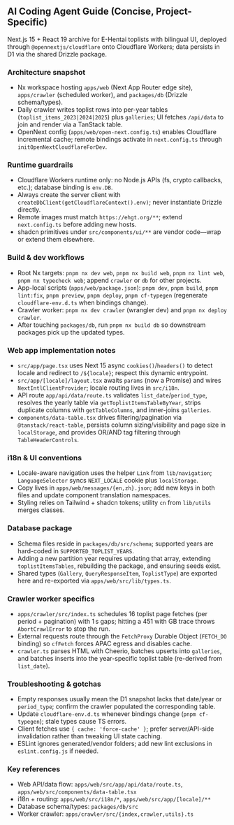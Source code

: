 ## AI Coding Agent Guide (Concise, Project-Specific)

Next.js 15 + React 19 archive for E-Hentai toplists with bilingual UI, deployed through `@opennextjs/cloudflare` onto Cloudflare Workers; data persists in D1 via the shared Drizzle package.
### Architecture snapshot
- Nx workspace hosting `apps/web` (Next App Router edge site), `apps/crawler` (scheduled worker), and `packages/db` (Drizzle schema/types).
- Daily crawler writes toplist rows into per-year tables (`toplist_items_2023|2024|2025`) plus `galleries`; UI fetches `/api/data` to join and render via a TanStack table.
- OpenNext config (`apps/web/open-next.config.ts`) enables Cloudflare incremental cache; remote bindings activate in `next.config.ts` through `initOpenNextCloudflareForDev`.
### Runtime guardrails
- Cloudflare Workers runtime only: no Node.js APIs (fs, crypto callbacks, etc.); database binding is `env.DB`.
- Always create the server client with `createDbClient(getCloudflareContext().env)`; never instantiate Drizzle directly.
- Remote images must match `https://ehgt.org/**`; extend `next.config.ts` before adding new hosts.
- shadcn primitives under `src/components/ui/**` are vendor code—wrap or extend them elsewhere.
### Build & dev workflows
- Root Nx targets: `pnpm nx dev web`, `pnpm nx build web`, `pnpm nx lint web`, `pnpm nx typecheck web`; append `crawler` or `db` for other projects.
- App-local scripts (`apps/web/package.json`): `pnpm dev`, `pnpm build`, `pnpm lint:fix`, `pnpm preview`, `pnpm deploy`, `pnpm cf-typegen` (regenerate `cloudflare-env.d.ts` when bindings change).
- Crawler worker: `pnpm nx dev crawler` (wrangler dev) and `pnpm nx deploy crawler`.
- After touching `packages/db`, run `pnpm nx build db` so downstream packages pick up the updated types.
### Web app implementation notes
- `src/app/page.tsx` uses Next 15 async `cookies()`/`headers()` to detect locale and redirect to `/${locale}`; respect this dynamic entrypoint.
- `src/app/[locale]/layout.tsx` awaits `params` (now a Promise) and wires `NextIntlClientProvider`; locale routing lives in `src/i18n`.
- API route `app/api/data/route.ts` validates `list_date`/`period_type`, resolves the yearly table via `getToplistItemsTableByYear`, strips duplicate columns with `getTableColumns`, and inner-joins `galleries`.
- `components/data-table.tsx` drives filtering/pagination via `@tanstack/react-table`, persists column sizing/visibility and page size in `localStorage`, and provides OR/AND tag filtering through `TableHeaderControls`.
### i18n & UI conventions
- Locale-aware navigation uses the helper `Link` from `lib/navigation`; `LanguageSelector` syncs `NEXT_LOCALE` cookie plus `localStorage`.
- Copy lives in `apps/web/messages/{en,zh}.json`; add new keys in both files and update component translation namespaces.
- Styling relies on Tailwind + shadcn tokens; utility `cn` from `lib/utils` merges classes.
### Database package
- Schema files reside in `packages/db/src/schema`; supported years are hard-coded in `SUPPORTED_TOPLIST_YEARS`.
- Adding a new partition year requires updating that array, extending `toplistItemsTables`, rebuilding the package, and ensuring seeds exist.
- Shared types (`Gallery`, `QueryResponseItem`, `ToplistType`) are exported here and re-exported via `apps/web/src/lib/types.ts`.
### Crawler worker specifics
- `apps/crawler/src/index.ts` schedules 16 toplist page fetches (per period + pagination) with 1 s gaps; hitting a 451 with GB trace throws `AbortCrawlError` to stop the run.
- External requests route through the `FetchProxy` Durable Object (`FETCH_DO` binding) so `cfFetch` forces APAC egress and disables cache.
- `crawler.ts` parses HTML with Cheerio, batches upserts into `galleries`, and batches inserts into the year-specific toplist table (re-derived from `list_date`).
### Troubleshooting & gotchas
- Empty responses usually mean the D1 snapshot lacks that date/year or `period_type`; confirm the crawler populated the corresponding table.
- Update `cloudflare-env.d.ts` whenever bindings change (`pnpm cf-typegen`); stale types cause TS errors.
- Client fetches use `{ cache: 'force-cache' }`; prefer server/API-side invalidation rather than tweaking UI state caching.
- ESLint ignores generated/vendor folders; add new lint exclusions in `eslint.config.js` if needed.
### Key references
- Web API/data flow: `apps/web/src/app/api/data/route.ts`, `apps/web/src/components/data-table.tsx`
- i18n + routing: `apps/web/src/i18n/*`, `apps/web/src/app/[locale]/**`
- Database schema/types: `packages/db/src`
- Worker crawler: `apps/crawler/src/{index,crawler,utils}.ts`
